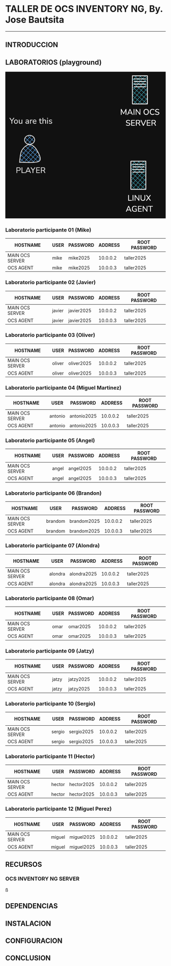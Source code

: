 # TALLER DE OCS INVENTORY NG, By. Jose Bautsita

----

## INTRODUCCION 


## LABORATORIOS (playground)

![Lab](./lab2.png)

### Laboratorio participante 01 (Mike)

| HOSTNAME           | USER    | PASSWORD   | ADDRESS   | ROOT PASSWORD |
|--------------------|---------|------------|-----------|---------------|
| MAIN OCS SERVER    |  mike   | mike2025   | 10.0.0.2  | taller2025    |
| OCS AGENT          |  mike   | mike2025   | 10.0.0.3  | taller2025    |

### Laboratorio participante 02 (Javier)

| HOSTNAME           | USER    | PASSWORD   | ADDRESS   | ROOT PASSWORD |
|--------------------|---------|------------|-----------|---------------|
| MAIN OCS SERVER    | javier  | javier2025 | 10.0.0.2  | taller2025    |
| OCS AGENT          | javier  | javier2025 | 10.0.0.3  | taller2025    |

### Laboratorio participante 03 (Oliver)

| HOSTNAME           | USER    | PASSWORD   | ADDRESS   | ROOT PASSWORD |
|--------------------|---------|------------|-----------|---------------|
| MAIN OCS SERVER    | oliver  | oliver2025 | 10.0.0.2  | taller2025    |
| OCS AGENT          | oliver  | oliver2025 | 10.0.0.3  | taller2025    |

### Laboratorio participante 04 (Miguel Martinez)

| HOSTNAME           | USER    | PASSWORD   | ADDRESS   | ROOT PASSWORD |
|--------------------|---------|------------|-----------|---------------|
| MAIN OCS SERVER    | antonio  | antonio2025 | 10.0.0.2  | taller2025    |
| OCS AGENT          | antonio  | antonio2025 | 10.0.0.3  | taller2025    |

### Laboratorio participante 05 (Angel)

| HOSTNAME           | USER    | PASSWORD   | ADDRESS   | ROOT PASSWORD |
|--------------------|---------|------------|-----------|---------------|
| MAIN OCS SERVER    | angel   | angel2025  | 10.0.0.2  | taller2025    |
| OCS AGENT          | angel   | angel2025  | 10.0.0.3  | taller2025    |

### Laboratorio participante 06 (Brandon)

| HOSTNAME           | USER    | PASSWORD   | ADDRESS   | ROOT PASSWORD |
|--------------------|---------|------------|-----------|---------------|
| MAIN OCS SERVER    | brandom  | brandom2025 | 10.0.0.2 | taller2025   |
| OCS AGENT          | brandom  | brandom2025 | 10.0.0.3 | taller2025   |

### Laboratorio participante 07 (Alondra)

| HOSTNAME           | USER    | PASSWORD   | ADDRESS   | ROOT PASSWORD |
|--------------------|---------|------------|-----------|---------------|
| MAIN OCS SERVER    | alondra | alondra2025 | 10.0.0.2  | taller2025    |
| OCS AGENT          | alondra | alondra2025 | 10.0.0.3  | taller2025    |

### Laboratorio participante 08 (Omar)

| HOSTNAME           | USER    | PASSWORD   | ADDRESS   | ROOT PASSWORD |
|--------------------|---------|------------|-----------|---------------|
| MAIN OCS SERVER    | omar    | omar2025   | 10.0.0.2  | taller2025    |
| OCS AGENT          | omar    | omar2025   | 10.0.0.3  | taller2025    |


### Laboratorio participante 09 (Jatzy)

| HOSTNAME           | USER    | PASSWORD   | ADDRESS   | ROOT PASSWORD |
|--------------------|---------|------------|-----------|---------------|
| MAIN OCS SERVER    |  jatzy  | jatzy2025 | 10.0.0.2   | taller2025    |
| OCS AGENT          |  jatzy  | jatzy2025 | 10.0.0.3   | taller2025    |


### Laboratorio participante 10 (Sergio)

| HOSTNAME           | USER    | PASSWORD   | ADDRESS   | ROOT PASSWORD |
|--------------------|---------|------------|-----------|---------------|
| MAIN OCS SERVER    |  sergio | sergio2025 | 10.0.0.2   | taller2025   |
| OCS AGENT          |  sergio | sergio2025 | 10.0.0.3   | taller2025   |

### Laboratorio participante 11 (Hector)

| HOSTNAME           | USER    | PASSWORD   | ADDRESS   | ROOT PASSWORD |
|--------------------|---------|------------|-----------|---------------|
| MAIN OCS SERVER    |  hector | hector2025 | 10.0.0.2  | taller2025   |
| OCS AGENT          |  hector | hector2025 | 10.0.0.3  | taller2025   |

### Laboratorio participante 12 (Miguel Perez)

| HOSTNAME           | USER    | PASSWORD   | ADDRESS   | ROOT PASSWORD |
|--------------------|---------|------------|-----------|---------------|
| MAIN OCS SERVER    | miguel  | miguel2025 | 10.0.0.2  | taller2025    |
| OCS AGENT          | miguel  | miguel2025 | 10.0.0.3  | taller2025    |


## RECURSOS
 
### OCS INVENTORY NG SERVER
ß



## DEPENDENCIAS


## INSTALACION

## CONFIGURACION


## CONCLUSION